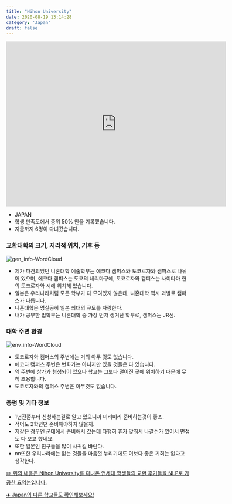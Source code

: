 ```yaml
---
title: "Nihon University"
date: 2020-08-19 13:14:28
category: 'Japan'
draft: false
---
```


<iframe
width="600"
height="450"
frameborder="0" style="border:0"
src="https://www.google.com/maps/embed/v1/place?key=AIzaSyC9e1AME-pVmWC4hBpFdu5S4dKzyepa3HQ&q=Nihon+University&center=35.6997742,139.75550149999998&zoom=14" allowfullscreen>
</iframe>

* JAPAN
* 학생 만족도에서 중위 50% 안을 기록했습니다.
* 지금까지 6명이 다녀갔습니다. 

### 교환대학의 크기, 지리적 위치, 기후 등

![gen_info-WordCloud](../univ_wordclouds_okt/gen_info/JP000020_gen_info_okt.png)

* 제가 파견되었던 니혼대학 예술학부는 에코다 캠퍼스와 토코로자와 캠퍼스로 나뉘어 있으며, 에코다 캠퍼스는 도쿄의 네리마구에, 토코로자와 캠퍼스는 사이타마 현의 토코로자와 시에 위치해 있습니다.
* 일본은 우리나라처럼 모든 학부가 다 모여있지 않은데, 니혼대학 역시 과별로 캠퍼스가 다릅니다.
* 니혼대학은 명실공히 일본 최대의 규모를 자랑한다.
* 내가 공부한 법학부는 니혼대학 중 가장 먼저 생겨난 학부로, 캠퍼스는 JR선.


### 대학 주변 환경

![env_info-WordCloud](../univ_wordclouds_okt/env_info/JP000020_env_info_okt.png)

* 토코로자와 캠퍼스의 주변에는 거의 아무 것도 없습니다.
* 에코다 캠퍼스 주변은 번화가는 아니지만 있을 것들은 다 있습니다.
* 역 주변에 상가가 형성되어 있으나 학교는 그보다 떨어진 곳에 위치하기 때문에 무척 조용합니다.
* 도코로자와의 캠퍼스 주변은 아무것도 없습니다.


### 총평 및 기타 정보 
* 1년전쯤부터 신청하는걸로 알고 있으니까 미리미리 준비하는것이 좋죠.
* 적어도 2학년땐 준비해야하지 않을까.
* 저같은 경우엔 군대에서 준비해서 갔는데 다행히 휴가 맞춰서 나갈수가 있어서 면접도 다 보고 했네요.
* 또한 일본인 친구들을 많이 사귀길 바란다.
* nn또한 우리나라에는 없는 것들을 마음껏 누리기에도 이보다 좋은 기회는 없다고 생각한다.


[✏️ 위의 내용은 Nihon University를 다녀온 연세대 학생들의 교환 후기들을 NLP로 가공한 요약본입니다.](http://oia.yonsei.ac.kr/partner/expReport.asp?ucode=JP000020&bgbn=A)

[✈️ Japan의 다른 학교들도 확인해보세요!](https://yonsei-exchange.netlify.app/?category=Japan)
